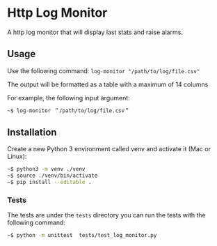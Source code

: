 # Http Log Monitor
A http log monitor that will display last stats and raise alarms.

## Usage
Use the following command:
`log-monitor "/path/to/log/file.csv"`

The output will be formatted as a table with a maximum of 14 columns

For example, the following input argument:

```bash
~$ log-monitor ＂/path/to/log/file.csv＂
```

## Installation

Create a new Python 3 environment called venv and activate it (Mac or Linux):

```bash
~$ python3 -m venv ./venv
~$ source ./venv/bin/activate
~$ pip install --editable .
```

### Tests

The tests are under the `tests` directory
you can run the tests with the following command:

```bash
~$ python -m unittest  tests/test_log_monitor.py   
```
